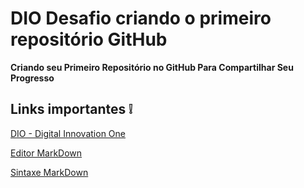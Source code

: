 # DIO Desafio criando o primeiro repositório GitHub 


**Criando seu Primeiro Repositório no GitHub Para Compartilhar Seu Progresso**



## Links importantes :grey_exclamation:

[DIO - Digital Innovation One](https://digitalinnovation.one/sign-in)

[Editor MarkDown](https://typora.io/)

[Sintaxe MarkDown](https://www.markdownguide.org/basic-syntax/)
